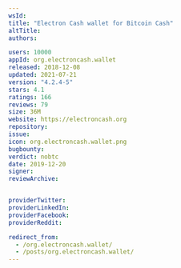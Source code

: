 ```yaml
---
wsId: 
title: "Electron Cash wallet for Bitcoin Cash"
altTitle: 
authors:

users: 10000
appId: org.electroncash.wallet
released: 2018-12-08
updated: 2021-07-21
version: "4.2.4-5"
stars: 4.1
ratings: 166
reviews: 79
size: 36M
website: https://electroncash.org
repository: 
issue: 
icon: org.electroncash.wallet.png
bugbounty: 
verdict: nobtc
date: 2019-12-20
signer: 
reviewArchive:


providerTwitter: 
providerLinkedIn: 
providerFacebook: 
providerReddit: 

redirect_from:
  - /org.electroncash.wallet/
  - /posts/org.electroncash.wallet/
---
```



